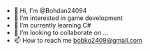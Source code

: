 - 👋 Hi, I’m @Bohdan24094
- 👀 I’m interested in game development
- 🌱 I’m currently learning C#
- 💞️ I’m looking to collaborate on ...
- 📫 How to reach me bobko2409@gmail.com

<!---
Bohdan24094/Bohdan24094 is a ✨ special ✨ repository because its `README.md` (this file) appears on your GitHub profile.
You can click the Preview link to take a look at your changes.
--->

